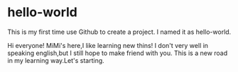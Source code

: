 # hello-world
This is my first time use Github to create a project. I named it as hello-world.

Hi everyone!
MiMi's here,I like learning new thins!
I don't very well in speaking english,but I still hope to make friend with you.
This is a new road in my learning way.Let's starting.
